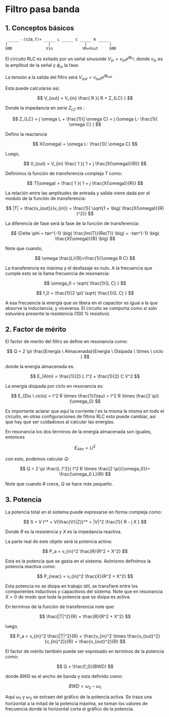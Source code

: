 # Filtro pasa banda

## 1. Conceptos básicos

```
 _____ -(SIN,f)+ _____ L _____ C _____ R _____   
|                  |               |          |  
GND               Vin             VR=Vout     GND
```

El circuito RLC es exitado por un señal sinusoide $V_{in}= v_{in} e^{j \phi_{in}}$, donde $v_{in}$ es la amplitud de la señal y $\phi_{in}$ la fase.

La tensión a la salida del filtro será $V_{out}= v_{out} e^{j \phi_{out}}$


Esta puede calcularse así:

$$
V_{out} = V_{in}  \frac{ R }{ R + Z_{LC}  }
$$

Donde la impedancia en serie $Z_{LC}$ es :

$$
Z_{LC} = j \omega L + \frac{1}{j \omega C} = j (\omega L- \frac{1}{ \omega C} )
$$


Defino la reactancia

$$
X(\omega) = \omega L- \frac{1}{ \omega C} 
$$

Luego,

$$
V_{out} = V_{in}  \frac{ 1 }{ 1 + j \frac{X(\omega)}{R}}
$$

Definimos la función de transferencia compleja $T$ como:


$$
T(\omega) = \frac{ 1 }{ 1 + j \frac{X(\omega)}{R}}
$$

La relación entre las amplitudes de entrada y salida viene dada por el modulo de la función de transferencia:

$$
|T| = \frac{v_{out}}{v_{in}} = \frac{1}{ \sqrt{1 + \big( \frac{X(\omega)}{R} )^2}}
$$

La diferencia de fase será la fase de la función de transferencia:

$$
\Delta \phi = tan^{-1} \big( \frac{Im(T)}{Re(T)} \big) = -tan^{-1} \big( \frac{X(\omega)}{R}   \big)
$$

Note que cuando, 

$$
\omega \frac{L}{R}=\frac{1}{\omega R C}
$$

La transferencia es máxima y el desfasaje es nulo. A la frecuencia que cumple esto se la llama frecuencia de resonancia:

$$
\omega_0 = \sqrt{ \frac{1}{L C} }
$$

$$
f_0 = \frac{1}{2 \pi} \sqrt{ \frac{1}{L C} }
$$

A esa frecuencia la energía que se libera en el capacitor es igual a la que absorve la inductancia, y viceversa. El circuito se comporta como si solo estuviera presente la resistencia (100 % resistivo).



## 2. Factor de mérito

El factor de merito del filtro se define en resonancia como:

$$
Q = 2 \pi \frac{Energía \ Almacenada}{Energía \ Disipada \ \times \ ciclo }
$$

donde la energía almacenada es:

$$
E_{Alm} = \frac{1}{2} L I^2 + \frac{1}{2} C V^2 
$$

La energía disipada por ciclo en resonancia es:

$$
E_{Dis \ ciclo} = I^2 R \times \frac{1}{\tau} =  I^2 R \times \frac{2 \pi}{\omega_0} 
$$

Es importante aclarar que aquí la corriente $I$ es la misma la misma en todo el circuito, en otras configuraciones de filtros RLC esto puede cambiar, así que hay que ser cuidadosos al calcular las energías.

En resonancia los dos términos de la energía almacenada son iguales, entonces

$$
E_{Alm} = L I^2
$$

con esto, podemos calcular $Q$:

$$
Q = 2 \pi \frac{L I^2}{ I^2 R \times \frac{2 \pi}{\omega_0}}=  \frac{\omega_0 L}{R}
$$

Note que cuando $R$ crece, $Q$ se hace más pequeño.


## 3. Potencia


La potencia total en el sistema puede expresarse en forma compleja como:

$$
S = V I^* = V(\frac{V}{Z})^* = |V|^2 \frac{1}{ R - j X }
$$

Donde $R$ es la resistencia y $X$ es la impedancia reactiva.

La parte real de este objeto será la potencia activa:

$$
P_a = v_{in}^2 \frac{R}{R^2 + X^2}
$$

Esta es la potencia que se gasta en el sistema. Asimismo definimos la potencia reactiva como:

$$
P_{reac} = v_{in}^2 \frac{X}{R^2 + X^2}
$$

Esta potencia no se disipa en trabajo útil, se transfiere entre los componentes inductivos y capacitivos del sistema. Note que en resonancia $X=0$ de modo que toda la potencia que se disipa es activa.

En terminos de la función de transferencia note que:

$$
\frac{|T|^2}{R} = \frac{R}{R^2 + X^2}
$$

luego,

$$
P_a = v_{in}^2 \frac{|T|^2}{R} = \frac{v_{in}^2 \times \frac{v_{out}^2}{v_{in}^2}}{R} = \frac{v_{out}^2}{R}
$$


El factor de mérito también puede ser expresado en terminos de la potencia como:

$$
Q = \frac{f_0}{BWD}
$$

donde $BWD$ es el ancho de banda y esta definido como:

$$
BWD = \omega_2 - \omega_1
$$

Aquí $\omega_1$ y $\omega_2$ se extraen del gráfico de la potencia activa. Se traza una horizontal a la mitad de la potencia máxima, se toman los valores de frecuencia donde la horizontal corta el gráfico de la potencia.